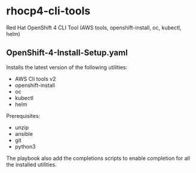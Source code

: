 # rhocp4-cli-tools
Red Hat OpenShift 4 CLI Tool (AWS tools, openshift-install, oc, kubectl, helm)

## OpenShift-4-Install-Setup.yaml

Installs the latest version of the following utilities:

- AWS Cli tools v2
- openshift-install
- oc
- kubectl
- helm

Prerequisites:

- unzip
- ansible
- git
- python3

The playbook also add the completions scripts to enable <tab> completion for all the installed utilities.